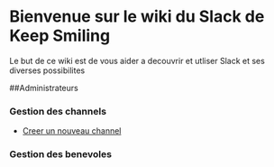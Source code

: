 # Bienvenue sur le wiki du Slack de Keep Smiling

Le but de ce wiki est de vous aider a decouvrir et utliser Slack et ses diverses possibilites

##Administrateurs

### Gestion des channels

* [Creer un nouveau channel]()

### Gestion des benevoles




